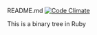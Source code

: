 README.md
[![Code Climate](https://codeclimate.com/github/myappleguy/tree_of_bin.png)](https://codeclimate.com/github/myappleguy/tree_of_bin)

This is a binary tree in Ruby
